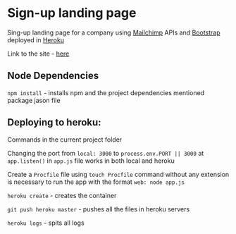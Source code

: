 # Sign-up landing page

Sing-up landing page for a company using [Mailchimp](https://mailchimp.com/developer/) APIs and [Bootstrap](https://getbootstrap.com/docs/4.1/getting-started/introduction/)
deployed in [Heroku](https://devcenter.heroku.com/articles/getting-started-with-nodejs)

Link to the site - [here](https://mysterious-woodland-49851.herokuapp.com/)

## Node Dependencies

`npm install` - installs npm and the project dependencies mentioned package jason file

## Deploying to heroku:

Commands in the current project folder

Changing the port from `local: 3000` to `process.env.PORT || 3000` at `app.listen()` in `app.js` file works in both local and heroku

Create a `Procfile` file using `touch Procfile` command without any extension is necessary to run the app with the format `web: node app.js`

`heroku create` - creates the container

`git push heroku master` - pushes all the files in heroku servers

`heroku logs` - spits all logs
